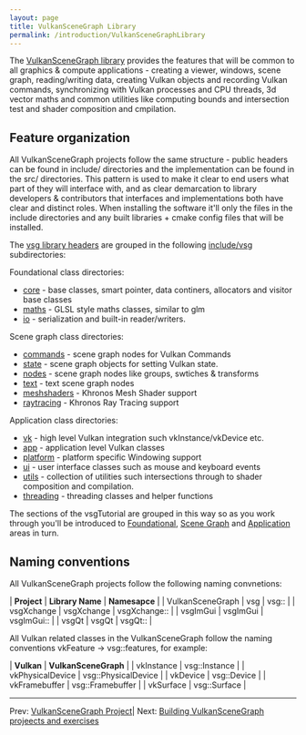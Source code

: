 ```yaml
---
layout: page
title: VulkanSceneGraph Library
permalink: /introduction/VulkanSceneGraphLibrary
---
```


The [VulkanSceneGraph library](https://github.com/vsg-dev/VulkanSceneGraph/) provides the features that will be common to all graphics & compute applications - creating a viewer, windows, scene graph, reading/writing data, creating Vulkan objects and recording Vulkan commands, synchronizing with Vulkan processes and CPU threads, 3d vector maths and common utilities like computing bounds and intersection test and shader composition and cmpilation. 

## Feature organization

All VulkanSceneGraph projects follow the same structure - public headers can be found in include/ directories and the implementation can be found in the src/ directories. This pattern is used to make it clear to end users what part of they will interface with, and as clear demarcation to library developers & contributors that interfaces and implementations both have clear and distinct roles. When installing the software it'll only the files in the include directories and any built libraries + cmake config files that will be installed.

The [vsg library headers](https://github.com/vsg-dev/VulkanSceneGraph/tree/master/include/vsg) are grouped in the following [include/vsg](https://github.com/vsg-dev/VulkanSceneGraph/tree/master/include/vsg/) subdirectories:

Foundational class directories:
* [core](https://github.com/vsg-dev/VulkanSceneGraph/tree/master/include/vsg/core) - base classes, smart pointer, data continers, allocators and visitor base classes
* [maths](https://github.com/vsg-dev/VulkanSceneGraph/tree/master/include/vsg/maths) - GLSL style maths classes, similar to glm
* [io](https://github.com/vsg-dev/VulkanSceneGraph/tree/master/include/vsg/io) - serialization and built-in reader/writers.

Scene graph class directories:
* [commands](https://github.com/vsg-dev/VulkanSceneGraph/tree/master/include/vsg/commands) - scene graph nodes for Vulkan Commands
* [state](https://github.com/vsg-dev/VulkanSceneGraph/tree/master/include/vsg/state) - scene graph objects for setting Vulkan state.
* [nodes](https://github.com/vsg-dev/VulkanSceneGraph/tree/master/include/vsg/) - scene graph nodes like groups, swtiches & transforms
* [text](https://github.com/vsg-dev/VulkanSceneGraph/tree/master/include/vsg/text) - text scene graph nodes
* [meshshaders](https://github.com/vsg-dev/VulkanSceneGraph/tree/master/include/vsg/meshshaders) - Khronos Mesh Shader support
* [raytracing](https://github.com/vsg-dev/VulkanSceneGraph/tree/master/include/vsg/raytracing) - Khronos Ray Tracing support

Application class directories:
* [vk](https://github.com/vsg-dev/VulkanSceneGraph/tree/master/include/vsg/vk) - high level Vulkan integration such vkInstance/vkDevice etc.
* [app](https://github.com/vsg-dev/VulkanSceneGraph/tree/master/include/vsg/app) - application level Vulkan classes
* [platform](https://github.com/vsg-dev/VulkanSceneGraph/tree/master/include/vsg/platform) - platform specific Windowing support
* [ui](https://github.com/vsg-dev/VulkanSceneGraph/tree/master/include/vsg/ui) - user interface classes such as mouse and keyboard events
* [utils](https://github.com/vsg-dev/VulkanSceneGraph/tree/master/include/vsg/utils) - collection of utilities such intersections through to shader composition and compilation.
* [threading](https://github.com/vsg-dev/VulkanSceneGraph/tree/master/include/vsg/threading) - threading classes and helper functions

The sections of the vsgTutorial are grouped in this way so as you work through you'll be introduced to [Foundational](../foundations.md), [Scene Graph](../scenegraph.md) and [Application](../application.md) areas in turn.

## Naming conventions

All VulkanSceneGraph projects follow the following naming convnetions:

| **Project** | **Library Name** | **Namesapce** |
| VulkanSceneGraph | vsg | vsg:: |
| vsgXchange | vsgXchange | vsgXchange:: |
| vsgImGui | vsgImGui | vsgImGui:: |
| vsgQt | vsgQt | vsgQt:: |

All Vulkan related classes in the VulkanSceneGraph follow the naming conventions vkFeature -> vsg::features, for example:

| **Vulkan** | **VulkanSceneGraph** |
| vkInstance | vsg::Instance |
| vkPhysicalDevice | vsg::PhysicalDevice | 
| vkDevice | vsg::Device |
| vkFramebuffer | vsg::Framebuffer |
| vkSurface | vsg::Surface |




---

 Prev: [VulkanSceneGraph Project](VulkanSceneGraphProject.md)| Next: [Building VulkanSceneGraph projeects and exercises](BuildingVulkanSceneGraph.md)
